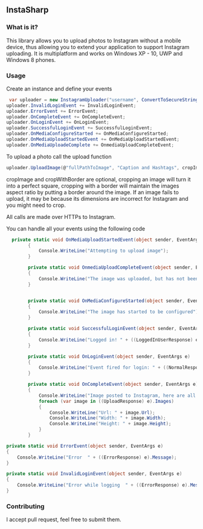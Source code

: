 ## InstaSharp 


### What is it?
This library allows you to upload photos to Instagram without a mobile device, thus allowing you to extend your application to support Instagram uploading. It is multiplatform and works on Windows XP - 10, UWP and Windows 8 phones.

### Usage 

Create an instance and define your events
```csharp
 var uploader = new InstagramUploader("username", ConvertToSecureString("password"));
uploader.InvalidLoginEvent += InvalidLoginEvent;
uploader.ErrorEvent += ErrorEvent;
uploader.OnCompleteEvent += OnCompleteEvent;
uploader.OnLoginEvent += OnLoginEvent;
uploader.SuccessfulLoginEvent += SuccessfulLoginEvent;
uploader.OnMediaConfigureStarted += OnMediaConfigureStarted;
uploader.OnMediaUploadStartedEvent += OnMediaUploadStartedEvent;
uploader.OnMediaUploadeComplete += OnmediaUploadCompleteEvent;
```

To upload a photo call the upload function
```csharp
uploader.UploadImage(@"fullPathToImage", "Caption and Hashtags", cropImage, cropWithBorder);
```

cropImage and cropWithBorder are optional, cropping an image will turn it into a perfect square, cropping with a border will maintain the images aspect ratio by putting a border around the image. If an image fails to upload, it may be because its dimensions are incorrect for Instagram and you might need to crop. 


All calls are made over HTTPs to Instagram.

You can handle all your events using the following code

```csharp
  private static void OnMediaUploadStartedEvent(object sender, EventArgs e)
        {
            Console.WriteLine("Attempting to upload image");
        }

        private static void OnmediaUploadCompleteEvent(object sender, EventArgs e)
        {
            Console.WriteLine("The image was uploaded, but has not been configured yet.");
        }


        private static void OnMediaConfigureStarted(object sender, EventArgs e)
        {
            Console.WriteLine("The image has started to be configured");
        }

        private static void SuccessfulLoginEvent(object sender, EventArgs e)
        {
            Console.WriteLine("Logged in! " + ((LoggedInUserResponse) e).FullName);
        }

        private static void OnLoginEvent(object sender, EventArgs e)
        {
            Console.WriteLine("Event fired for login: " + ((NormalResponse) e).Message);
        }

        private static void OnCompleteEvent(object sender, EventArgs e)
        {
            Console.WriteLine("Image posted to Instagram, here are all the urls");
            foreach (var image in ((UploadResponse) e).Images)
            {
                Console.WriteLine("Url: " + image.Url);
                Console.WriteLine("Width: " + image.Width);
                Console.WriteLine("Height: " + image.Height);
            }
        }

private static void ErrorEvent(object sender, EventArgs e)
{
    Console.WriteLine("Error  " + ((ErrorResponse) e).Message);
}

private static void InvalidLoginEvent(object sender, EventArgs e)
{
    Console.WriteLine("Error while logging  " + ((ErrorResponse) e).Message);
}
```


### Contributing 

I accept pull request, feel free to submit them. 








